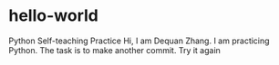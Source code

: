 # hello-world
Python Self-teaching Practice
Hi, I am Dequan Zhang.
I am practicing Python.
The task is to make another commit.
Try it again
